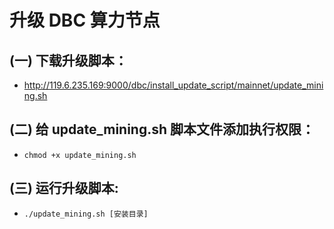 # 升级 DBC 算力节点

## (一) 下载升级脚本：

- http://119.6.235.169:9000/dbc/install_update_script/mainnet/update_mining.sh

## (二) 给 update_mining.sh 脚本文件添加执行权限：

- `chmod +x update_mining.sh`

## (三) 运行升级脚本:

- `./update_mining.sh [安装目录]`
